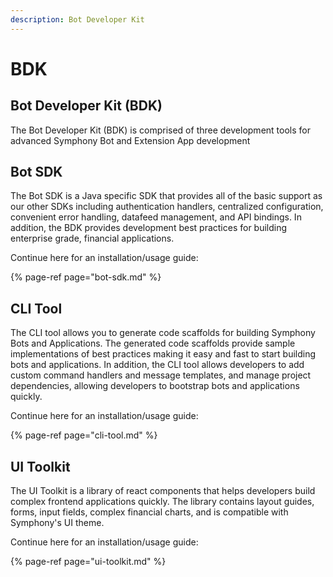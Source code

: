 ```yaml
---
description: Bot Developer Kit
---
```


# BDK

## Bot Developer Kit \(BDK\)

The Bot Developer Kit \(BDK\) is comprised of three development tools for advanced Symphony Bot and Extension App development

## Bot SDK

The Bot SDK is a Java specific SDK that provides all of the basic support as our other SDKs including authentication handlers, centralized configuration, convenient error handling, datafeed management, and API bindings.  In addition, the BDK provides development best practices for building enterprise grade, financial applications.  

Continue here for an installation/usage guide:

{% page-ref page="bot-sdk.md" %}

## CLI Tool

The CLI tool allows you to generate code scaffolds for building Symphony Bots and Applications.  The generated code scaffolds provide sample implementations of best practices making it easy and fast to start building bots and applications. In addition, the CLI tool allows developers to add custom command handlers and message templates, and manage project dependencies, allowing developers to bootstrap bots and applications quickly.

Continue here for an installation/usage guide:

{% page-ref page="cli-tool.md" %}

## UI Toolkit

The UI Toolkit is a library of react components that helps developers build complex frontend applications quickly.  The library contains layout guides, forms, input fields, complex financial charts, and is compatible with Symphony's UI theme. 

Continue here for an installation/usage guide: 

{% page-ref page="ui-toolkit.md" %}

